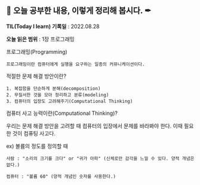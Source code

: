 ## 📕 오늘 공부한 내용, 이렇게 정리해 봅시다. ✒

**TIL(Today I learn) 기록일** : 2022.08.28

**오늘 읽은 범위** : 1장 프로그래밍

프로그래밍(Programming)

```
프로그래밍이란 컴퓨터에게 실행을 요구하는 일종의 커뮤니케이션이다.
```

적절한 문제 해결 방안이란?

```
1. 복잡함을 단순하게 분해(decomposition)
2. 무질서한 것을 모아 정리하고 분류(modeling)
3. 컴퓨터의 입장도 고려해주기(Computational Thinking)
```

컴퓨터 사고 능력이란(Computational Thinking)?

우리는 문제 해결 방안을 고려할 때 컴퓨터의 입장에서 문제를 바라봐야 한다.
이때 필요한 것이 컴퓨팅 사고다.

ex) 볼륨의 정도를 정의할 때

```
사람 : "소리의 크기를 크다" or "귀가 아파" (신체로만 감각을 느낄 수 있다. 양적 개념은 없다.)

컴퓨터 : "볼륨 60" (양적 개념인 숫자를 사용한다.)

```
